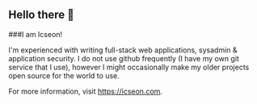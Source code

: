 Hello there 👋
---
###I am Icseon!

I'm experienced with writing full-stack web applications, sysadmin & application security. I do not use github frequently (I have my own git service that I use), however I might occasionally make my older projects open source for the world to use.

For more information, visit https://icseon.com.
